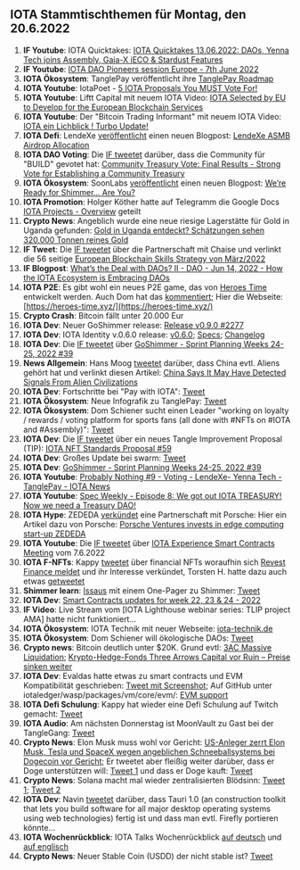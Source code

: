 ## IOTA Stammtischthemen für Montag, den 20.6.2022

1. **IF Youtube**: IOTA Quicktakes: [IOTA Quicktakes 13.06.2022: DAOs, Yenna Tech joins Assembly, Gaia-X iECO & Stardust Features](https://www.youtube.com/watch?v=4APjpfBNXbE)
2. **IF Youtube**: [IOTA DAO Pioneers session Europe - 7th June 2022](https://www.youtube.com/watch?v=Y5jd0Qo047Q)
3. **IOTA Ökosystem**: TanglePay veröffentlicht ihre [TanglePay Roadmap](https://medium.com/@tanglepay/tanglepay-roadmap-e43ac8905c10)
4. **IOTA Youtube**: IotaPoet - [5 IOTA Proposals You MUST Vote For!](https://www.youtube.com/watch?v=7jOoDNUcqds)
5. **IOTA Youtube**: Liftt Capital mit neuem IOTA Video: [IOTA Selected by EU to Develop for the European Blockchain Services](https://www.youtube.com/watch?v=J8-0s_yQQqE)
6. **IOTA Youtube**: Der "Bitcoin Trading Informant" mit neuem IOTA Video: [IOTA ein Lichblick ! Turbo Update!](https://www.youtube.com/watch?v=MyQ3CrRUGkY)
7. **IOTA Defi**: LendeXe [veröffentlicht](https://twitter.com/LendeXeFinance/status/1536697812284489730?s=20&t=h3InP_ePNcbsngJGtu9o5w) einen neuen Blogpost: [LendeXe ASMB Airdrop Allocation](https://medium.com/@LendeXeFinance/lendexe-asmb-airdrop-allocation-185e1f6ddd9a)
8. **IOTA DAO Voting**: Die [IF tweetet](https://twitter.com/iota/status/1536694958383587329?s=20&t=h3InP_ePNcbsngJGtu9o5w) darüber, dass die Community für "BUILD" gevotet hat: [Community Treasury Vote: Final Results - Strong Vote for Establishing a Community Treasury](https://blog.iota.org/community-treasury-vote-final-results/)
9. **IOTA Ökosystem**: SoonLabs [veröffentlicht](https://twitter.com/soon_labs/status/1536949459937918976?s=20&t=h3InP_ePNcbsngJGtu9o5w) einen neuen Blogpost: [We’re Ready for Shimmer… Are You?](https://soonlabs.medium.com/were-ready-for-shimmer-are-you-d7cf4a4cd8bb)
10. **IOTA Promotion**: Holger Köther hatte auf Telegramm die Google Docs [IOTA Projects - Overview](https://docs.google.com/presentation/d/12qnKiZw3brTI4mVC0JdhyAdu0GJXW82iZdOpOiKqCOY/mobilepresent?slide=id.gf77053a262_0_607) geteilt
11. **Crypto News**: Angeblich wurde eine neue riesige Lagerstätte für Gold in Uganda gefunden: [Gold in Uganda entdeckt? Schätzungen sehen 320.000 Tonnen reines Gold](https://www.miningscout.de/blog/2022/06/14/gold-in-uganda-entdeckt-schaetzungen-sehen-320-000-tonnen-reines-gold/)
12. **IF Tweet**: Die [IF tweetet](https://twitter.com/iota/status/1536725159876386816?s=20&t=h3InP_ePNcbsngJGtu9o5w) über die Partnerschaft mit Chaise und verlinkt die 56 seitige [European Blockchain Skills Strategy von März/2022](https://chaise-blockchainskills.eu/wp-content/uploads/2022/05/CHAISE-European-Blockchain-Skills-Strategy.pdf)
13. **IF Blogpost**: [What’s the Deal with DAOs? II - DAO - Jun 14, 2022 - How the IOTA Ecosystem is Embracing DAOs](https://blog.iota.org/whats-the-deal-with-daos-ii/)
14. **IOTA P2E**: Es gibt wohl ein neues P2E game, das von [Heroes Time](https://twitter.com/Heroes_Time_UNI=) entwickelt werden. Auch Dom hat das [kommentiert](https://twitter.com/DomSchiener/status/1536706892160020480?s=20&t=h3InP_ePNcbsngJGtu9o5w); Hier die Webseite: [https://heroes-time.xyz/](https://heroes-time.xyz/)
15. **Crypto Crash**: Bitcoin fällt unter 20.000 Eur
16. **IOTA Dev**: Neuer GoShimmer release: [Release v0.9.0 #2277](https://github.com/iotaledger/goshimmer/pull/2277)
17. **IOTA Dev**: IOTA Identity v.0.6.0 release: [v0.6.0]([v0.6.0](https://github.com/iotaledger/identity.rs/releases/tag/v0.6.0)); [Specs](https://github.com/iotaledger/identity.rs/blob/141b3c06b51f0b022b2c77167bf44b5067603567/documentation/docs/specs/revocation_bitmap_2022.md); [Changelog](https://github.com/iotaledger/identity.rs/blob/54e52c08866baf50d5393feb212e0ff40c6d00eb/bindings/wasm/CHANGELOG.md)
18. **IOTA Dev**: Die [IF tweetet](https://twitter.com/iota/status/1537449928665931778?s=20) über [GoShimmer - Sprint Planning Weeks 24-25, 2022 #39](https://github.com/iotaledger/research-updates/discussions/39)
19. **News Allgemein**: Hans Moog [tweetet](https://twitter.com/hus_qy/status/1537323881005993986?s=20) darüber, dass China evtl. Aliens gehört hat und verlinkt diesen Artikel: [China Says It May Have Detected Signals From Alien Civilizations
](https://www.bloomberg.com/news/articles/2022-06-15/china-says-it-may-have-detected-signals-from-alien-civilizations)
20. **IOTA Dev**: Fortschritte bei "Pay with IOTA": [Tweet](https://twitter.com/shortaktien/status/1536955776358555649?s=20&t=GdY7g4Ujh4t85CcpG6vW9A)
21. **IOTA Ökosystem**: Neue Infografik zu TanglePay: [Tweet](https://twitter.com/Issaus2020/status/1537444072083705858?s=20&t=GdY7g4Ujh4t85CcpG6vW9A)
22. **IOTA Ökosystem**: Dom Schiener sucht einen Leader "working on loyalty / rewards / voting platform for sports fans (all done with #NFTs on #IOTA and #Assembly)": [Tweet](https://twitter.com/DomSchiener/status/1488220590834135055?s=20&t=GdY7g4Ujh4t85CcpG6vW9A)
23. **IOTA Dev**: Die [IF tweetet](https://twitter.com/iota/status/1488195488306413584?s=20&t=GdY7g4Ujh4t85CcpG6vW9A) über ein neues Tangle Improvement Proposal (TIP): [IOTA NFT Standards Proposal #59](https://github.com/iotaledger/tips/discussions/59)
24. **IOTA Dev**: Großes Update bei swarm: [Tweet](https://twitter.com/iota_swarm/status/1537124672151633921?s=20&t=GdY7g4Ujh4t85CcpG6vW9A)
25. **IOTA Dev**: [GoShimmer - Sprint Planning Weeks 24-25, 2022 #39](https://github.com/iotaledger/research-updates/discussions/39)
26. **IOTA Youtube**: [Probably Nothing #9 - Voting - LendeXe- Yenna Tech - TanglePay - IOTA News](https://www.youtube.com/watch?v=FoYOW0OPMbY)
27. **IOTA Youtube**: [Spec Weekly - Episode 8: We got out IOTA TREASURY! Now we need a Treasury DAO!](https://www.youtube.com/watch?v=QGaIqpOF1Gw)
28. **IOTA Hype**: ZEDEDA [verkündet](https://twitter.com/ZededaEdge/status/1537874849481101313?s=20&t=yjphiS-UvTXelb3rAyquoQ) eine Partnerschaft mit Porsche: Hier ein Artikel dazu von Porsche: [Porsche Ventures invests in edge computing start-up ZEDEDA](https://newsroom.porsche.com/en_US/2022/company/porsche-ventures-zededa-edge-computing-28351.html)
29. **IOTA Youtube**: Die [IF tweetet](https://twitter.com/iota/status/1537751915974598657?s=20&t=yjphiS-UvTXelb3rAyquoQ) über [IOTA Experience Smart Contracts Meeting](https://www.youtube.com/watch?v=j74CDYJ3ENA) vom 7.6.2022
30. **IOTA F-NFTs**: Kappy [tweetet](https://twitter.com/Rob_Daykin/status/1537744292743196674?s=20&t=yjphiS-UvTXelb3rAyquoQ) über financial NFTs woraufhin sich [Revest Finance meldet](https://twitter.com/RevestFinance/status/1537812831248257024?s=20&t=yjphiS-UvTXelb3rAyquoQ) und ihr Interesse verkündet, Torsten H. hatte dazu auch etwas [getweetet](https://twitter.com/theissler/status/1537771659251400705?s=20&t=yjphiS-UvTXelb3rAyquoQ)
31. **Shimmer learn**: [Issaus](https://twitter.com/Issaus2020) mit einem One-Pager zu Shimmer: [Tweet](https://twitter.com/Issaus2020/status/1523551596898103296?s=20&t=yjphiS-UvTXelb3rAyquoQ)
32. **IOTA Dev**: [Smart Contracts updates for week 22, 23 & 24 - 2022](https://github.com/iotaledger/engineering-updates/discussions/29)
33. **IF Video**: Live Stream vom [IOTA Lighthouse webinar series: TLIP project AMA] hatte nicht funktioniert...
34. **IOTA Ökosystem**: IOTA Technik mit neuer Webseite: [iota-technik.de](https://www.iota-technik.de/)
35. **IOTA Ökosystem**: Dom Schiener will ökologische DAOs: [Tweet](https://twitter.com/DomSchiener/status/1538107097010868224?s=20&t=yjphiS-UvTXelb3rAyquoQ)
36. **Crypto news**: Bitcoin deutlich unter $20K. Grund evtl: [3AC Massive Liquidation](https://cryptopotato.com/3ac-massive-liquidation-rumors-run-rampant-eth-crashes-to-15-month-low/); [Krypto-Hedge-Fonds Three Arrows Capital vor Ruin – Preise sinken weiter](https://bitcoinblog.de/2022/06/15/krypto-hedge-fonds-three-arrows-capital-vor-ruin-preise-sinken-weiter/)
37. **IOTA Dev**: Evaldas hatte etwas zu smart contracts und EVM Kompatibilität geschrieben: [Tweet mit Screenshot](https://twitter.com/Vrom14286662/status/1538168158955220994?s=20&t=yjphiS-UvTXelb3rAyquoQ); Auf GitHub unter iotaledger/wasp/packages/vm/core/evm/: [EVM support](https://github.com/iotaledger/wasp/tree/develop/packages/vm/core/evm)
38. **IOTA Defi Schulung**: Kappy hat wieder eine Defi Schulung auf Twitch gemacht: [Tweet](https://twitter.com/Rob_Daykin/status/1538591220251119616?s=20&t=oTVqFj1aQ6WIgJxslPVMcA)
39. **IOTA Audio**: Am nächsten Donnerstag ist MoonVault zu Gast bei der TangleGang: [Tweet](https://twitter.com/GangTangleTalk/status/1538492525169807363?s=20&t=RS1tW5oES-dwFiZBglp1ZQ)
40. **Crypto News**: Elon Musk muss wohl vor Gericht: [US-Anleger zerrt Elon Musk, Tesla und SpaceX wegen angeblichen Schneeballsystems bei Dogecoin vor Gericht](https://www.finanzen.net/nachricht/devisen/kurssturz-us-anleger-zerrt-elon-musk-tesla-und-spacex-wegen-angeblichen-schneeballsystems-bei-dogecoin-vor-gericht-11454416); Er tweetet aber fleißig weiter darüber, dass er Doge unterstützen will: [Tweet 1](https://twitter.com/elonmusk/status/1538406040374595585?s=20&t=Z8HMKaEWqokmgBuiN7Uh6w) und dass er Doge kauft: [Tweet](https://twitter.com/elonmusk/status/1538406703150014466?s=20&t=Z8HMKaEWqokmgBuiN7Uh6w)
41. **Crypto News**: Solana macht mal wieder zentralisierten Blödsinn: [Tweet 1](https://twitter.com/Dagnum_PI/status/1538522021906325504?s=20&t=svaeTpL3kWGvgnzVhArc6g); [Tweet 2](https://twitter.com/WatcherGuru/status/1538589838839992320?s=20&t=R5Dv0aY5Q7WE1Uqs5l6wEA)
42. **IOTA Dev**: Navin [tweetet](https://twitter.com/navinram999/status/1538597974309228547?s=20&t=R5Dv0aY5Q7WE1Uqs5l6wEA) darüber, dass Tauri 1.0 (an  construction toolkit that lets you build software for all major desktop operating systems using web technologies) fertig ist und dass man evtl. Firefly portieren könnte...
43. **IOTA Wochenrückblick**: IOTA Talks Wochenrückblick [auf deutsch](https://www.iota-talk.com/index.php?article/194-wochenr%C3%BCckblick-vom-12-bis-18-juni-2022/) und [auf englisch](https://www.iota-talk.com/index.php?article/195-week-in-review-june-12th-to-18th-2022/)
44. **Crypto News**: Neuer Stable Coin (USDD) der nicht stable ist? [Tweet](https://twitter.com/WatcherGuru/status/1538600290886332416?s=20&t=zVivYbTirfKYWwdcg0lfqg)




